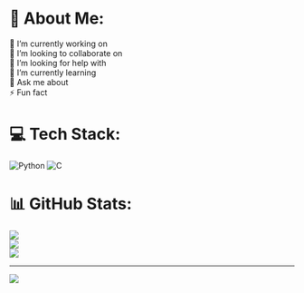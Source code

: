 # 💫 About Me:
🔭 I’m currently working on<br>👯 I’m looking to collaborate on<br>🤝 I’m looking for help with<br>🌱 I’m currently learning<br>💬 Ask me about<br>⚡ Fun fact


# 💻 Tech Stack:
![Python](https://img.shields.io/badge/python-3670A0?style=flat-square&logo=python&logoColor=ffdd54) ![C](https://img.shields.io/badge/c-%2300599C.svg?style=flat-square&logo=c&logoColor=white)
# 📊 GitHub Stats:
![](https://github-readme-stats.vercel.app/api?username=YatheeshYathiram&theme=dracula&hide_border=false&include_all_commits=true&count_private=true)<br/>
![](https://github-readme-streak-stats.herokuapp.com/?user=YatheeshYathiram&theme=dracula&hide_border=false)<br/>
![](https://github-readme-stats.vercel.app/api/top-langs/?username=YatheeshYathiram&theme=dracula&hide_border=false&include_all_commits=true&count_private=true&layout=compact)

---
[![](https://visitcount.itsvg.in/api?id=YatheeshYathiram&icon=5&color=1)](https://visitcount.itsvg.in)

<!-- Proudly created with GPRM ( https://gprm.itsvg.in ) -->

